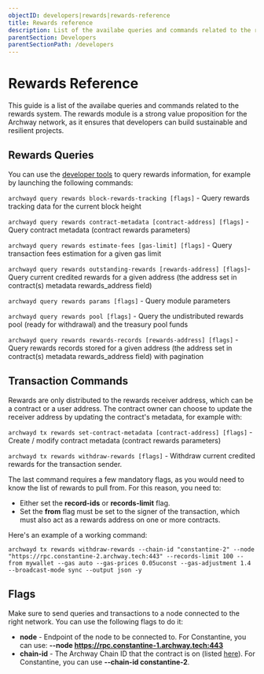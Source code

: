 ```yaml
---
objectID: developers|rewards|rewards-reference
title: Rewards reference
description: List of the availabe queries and commands related to the rewards system
parentSection: Developers
parentSectionPath: /developers
---
```


# Rewards Reference

This guide is a list of the availabe queries and commands related to the rewards system. The rewards module is a strong value proposition for the Archway network, as it ensures that developers can build sustainable and resilient projects.

## Rewards Queries

You can use the [developer tools](/developers/developer-tools/introduction) to query rewards information, for example by launching the following commands:

`archwayd query rewards block-rewards-tracking [flags]` - Query rewards tracking data for the current block height

`archwayd query rewards contract-metadata [contract-address] [flags]` - Query contract metadata (contract rewards parameters)

`archwayd query rewards estimate-fees [gas-limit] [flags]` - Query transaction fees estimation for a given gas limit

`archwayd query rewards outstanding-rewards [rewards-address] [flags]`- Query current credited rewards for a given address (the address set in contract(s) metadata rewards_address field)

`archwayd query rewards params [flags]` - Query module parameters

`archwayd query rewards pool [flags]` - Query the undistributed rewards pool (ready for withdrawal) and the treasury pool funds

`archwayd query rewards rewards-records [rewards-address] [flags]` - Query rewards records stored for a given address (the address set in contract(s) metadata rewards_address field) with pagination

## Transaction Commands

Rewards are only distributed to the rewards receiver address, which can be a contract or a user address. The contract owner can choose to update the receiver address by updating the contract's metadata, for example with:

`archwayd tx rewards set-contract-metadata [contract-address] [flags]` - Create / modify contract metadata (contract rewards parameters)

`archwayd tx rewards withdraw-rewards [flags]` - Withdraw current credited rewards for the transaction sender. 

The last command requires a few mandatory flags, as you would need to know the list of rewards to pull from. For this reason, you need to:
- Either set the **record-ids** or **records-limit** flag. 
- Set the **from** flag must be set to the signer of the transaction, which must also act as a rewards address on one or more contracts. 

Here's an example of a working command:

```
archwayd tx rewards withdraw-rewards --chain-id "constantine-2" --node "https://rpc.constantine-2.archway.tech:443" --records-limit 100 --from mywallet --gas auto --gas-prices 0.05uconst --gas-adjustment 1.4 --broadcast-mode sync --output json -y
```
## Flags

Make sure to send queries and transactions to a node connected to the right network. You can use the following flags to do it:
- **node** - Endpoint of the node to be connected to. For Constantine, you can use: **--node https://rpc.constantine-1.archway.tech:443**
- **chain-id** - The Archway Chain ID that the contract is on (listed [here](/resources/networks)). For Constantine, you can use **--chain-id constantine-2**.
